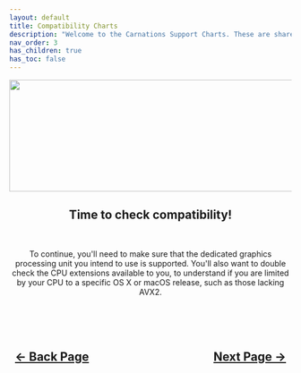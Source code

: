 ```yaml
---
layout: default
title: Compatibility Charts
description: "Welcome to the Carnations Support Charts. These are shared for usage in DarwinKVM."
nav_order: 3
has_children: true
has_toc: false
---
```


<style>
  .navigation-container {
    display: flex;
    justify-content: space-between;
    align-items: center;
    width: 100%;
  }
  
  .nav-button {
    margin: 10px;
  }
</style>

<p align="center">
  <img width="650" height="200" src="../../../assets/Headers/HeaderCompatibilityCharts.png">
</p>

<h2 align="center">Time to check compatibility!</h2>
<br>

<p align="center">To continue, you'll need to make sure that the dedicated graphics processing unit you intend to use is supported. You'll also want to double check the CPU extensions available to you, to understand if you are limited by your CPU to a specific OS X or macOS release, such as those lacking AVX2.</p>

<br>
<h2 align="center">
  <br>
  <div class="navigation-container">
    <a class="nav-button" href="../../02-KnowYourHardware">&larr; Back Page</a>
    <a class="nav-button" href="../01-CPU/index">Next Page &rarr;</a>
  </div>
  <br>
</h2>
